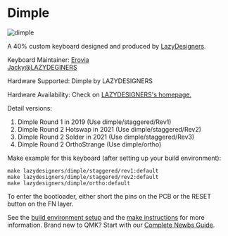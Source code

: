 # Dimple

![dimple](https://i.loli.net/2019/03/29/5c9daf903cad9.jpg)

A 40% custom keyboard designed and produced by [LazyDesigners](http://lazydesigners.cn).

Keyboard Maintainer: [Erovia](https://github.com/Erovia)  
                     [Jacky@LAZYDEGINERS](https://github.com/jackytrabbit)  

Hardware Supported: Dimple by LAZYDESIGNERS

Hardware Availability: Check on [LAZYDESIGNERS's homepage.](http://lazydesigners.cn)

Detail versions:

 1. Dimple Round 1 in 2019 (Use dimple/staggered/Rev1)
 2. Dimple Round 2 Hotswap in 2021 (Use dimple/staggered/Rev2)
 3. Dimple Round 2 Solder in 2021 (Use dimple/staggered/Rev3)
 4. Dimple Round 2 OrthoStrange (Use dimple/ortho)

Make example for this keyboard (after setting up your build environment):

    make lazydesigners/dimple/staggered/rev1:default
    make lazydesigners/dimple/staggered/rev2:default
    make lazydesigners/dimple/ortho:default

To enter the bootloader, either short the pins on the PCB or the RESET button on the FN layer.

See the [build environment setup](https://docs.qmk.fm/#/getting_started_build_tools) and the [make instructions](https://docs.qmk.fm/#/getting_started_make_guide) for more information. Brand new to QMK? Start with our [Complete Newbs Guide](https://docs.qmk.fm/#/newbs).
